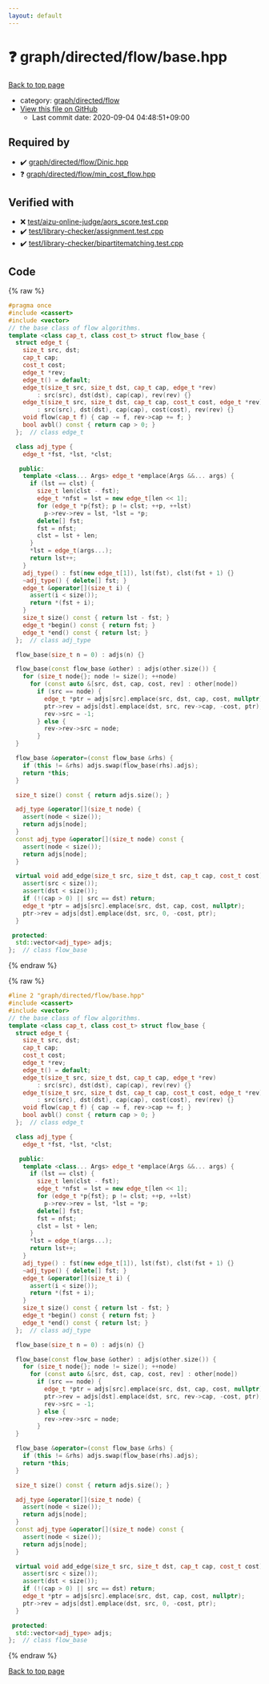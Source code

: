 ```yaml
---
layout: default
---
```


<!-- mathjax config similar to math.stackexchange -->
<script type="text/javascript" async
  src="https://cdnjs.cloudflare.com/ajax/libs/mathjax/2.7.5/MathJax.js?config=TeX-MML-AM_CHTML">
</script>
<script type="text/x-mathjax-config">
  MathJax.Hub.Config({
    TeX: { equationNumbers: { autoNumber: "AMS" }},
    tex2jax: {
      inlineMath: [ ['$','$'] ],
      processEscapes: true
    },
    "HTML-CSS": { matchFontHeight: false },
    displayAlign: "left",
    displayIndent: "2em"
  });
</script>

<script type="text/javascript" src="https://cdnjs.cloudflare.com/ajax/libs/jquery/3.4.1/jquery.min.js"></script>
<script src="https://cdn.jsdelivr.net/npm/jquery-balloon-js@1.1.2/jquery.balloon.min.js" integrity="sha256-ZEYs9VrgAeNuPvs15E39OsyOJaIkXEEt10fzxJ20+2I=" crossorigin="anonymous"></script>
<script type="text/javascript" src="../../../../assets/js/copy-button.js"></script>
<link rel="stylesheet" href="../../../../assets/css/copy-button.css" />


# :question: graph/directed/flow/base.hpp

<a href="../../../../index.html">Back to top page</a>

* category: <a href="../../../../index.html#13554c95f4603c3979d32881e43d19e6">graph/directed/flow</a>
* <a href="{{ site.github.repository_url }}/blob/master/graph/directed/flow/base.hpp">View this file on GitHub</a>
    - Last commit date: 2020-09-04 04:48:51+09:00




## Required by

* :heavy_check_mark: <a href="Dinic.hpp.html">graph/directed/flow/Dinic.hpp</a>
* :question: <a href="min_cost_flow.hpp.html">graph/directed/flow/min_cost_flow.hpp</a>


## Verified with

* :x: <a href="../../../../verify/test/aizu-online-judge/aors_score.test.cpp.html">test/aizu-online-judge/aors_score.test.cpp</a>
* :heavy_check_mark: <a href="../../../../verify/test/library-checker/assignment.test.cpp.html">test/library-checker/assignment.test.cpp</a>
* :heavy_check_mark: <a href="../../../../verify/test/library-checker/bipartitematching.test.cpp.html">test/library-checker/bipartitematching.test.cpp</a>


## Code

<a id="unbundled"></a>
{% raw %}
```cpp
#pragma once
#include <cassert>
#include <vector>
// the base class of flow algorithms.
template <class cap_t, class cost_t> struct flow_base {
  struct edge_t {
    size_t src, dst;
    cap_t cap;
    cost_t cost;
    edge_t *rev;
    edge_t() = default;
    edge_t(size_t src, size_t dst, cap_t cap, edge_t *rev)
        : src(src), dst(dst), cap(cap), rev(rev) {}
    edge_t(size_t src, size_t dst, cap_t cap, cost_t cost, edge_t *rev)
        : src(src), dst(dst), cap(cap), cost(cost), rev(rev) {}
    void flow(cap_t f) { cap -= f, rev->cap += f; }
    bool avbl() const { return cap > 0; }
  };  // class edge_t

  class adj_type {
    edge_t *fst, *lst, *clst;

   public:
    template <class... Args> edge_t *emplace(Args &&... args) {
      if (lst == clst) {
        size_t len(clst - fst);
        edge_t *nfst = lst = new edge_t[len << 1];
        for (edge_t *p{fst}; p != clst; ++p, ++lst)
          p->rev->rev = lst, *lst = *p;
        delete[] fst;
        fst = nfst;
        clst = lst + len;
      }
      *lst = edge_t(args...);
      return lst++;
    }
    adj_type() : fst(new edge_t[1]), lst(fst), clst(fst + 1) {}
    ~adj_type() { delete[] fst; }
    edge_t &operator[](size_t i) {
      assert(i < size());
      return *(fst + i);
    }
    size_t size() const { return lst - fst; }
    edge_t *begin() const { return fst; }
    edge_t *end() const { return lst; }
  };  // class adj_type

  flow_base(size_t n = 0) : adjs(n) {}

  flow_base(const flow_base &other) : adjs(other.size()) {
    for (size_t node{}; node != size(); ++node)
      for (const auto &[src, dst, cap, cost, rev] : other[node])
        if (src == node) {
          edge_t *ptr = adjs[src].emplace(src, dst, cap, cost, nullptr);
          ptr->rev = adjs[dst].emplace(dst, src, rev->cap, -cost, ptr);
          rev->src = -1;
        } else {
          rev->rev->src = node;
        }
  }

  flow_base &operator=(const flow_base &rhs) {
    if (this != &rhs) adjs.swap(flow_base(rhs).adjs);
    return *this;
  }

  size_t size() const { return adjs.size(); }

  adj_type &operator[](size_t node) {
    assert(node < size());
    return adjs[node];
  }
  const adj_type &operator[](size_t node) const {
    assert(node < size());
    return adjs[node];
  }

  virtual void add_edge(size_t src, size_t dst, cap_t cap, cost_t cost) {
    assert(src < size());
    assert(dst < size());
    if (!(cap > 0) || src == dst) return;
    edge_t *ptr = adjs[src].emplace(src, dst, cap, cost, nullptr);
    ptr->rev = adjs[dst].emplace(dst, src, 0, -cost, ptr);
  }

 protected:
  std::vector<adj_type> adjs;
};  // class flow_base

```
{% endraw %}

<a id="bundled"></a>
{% raw %}
```cpp
#line 2 "graph/directed/flow/base.hpp"
#include <cassert>
#include <vector>
// the base class of flow algorithms.
template <class cap_t, class cost_t> struct flow_base {
  struct edge_t {
    size_t src, dst;
    cap_t cap;
    cost_t cost;
    edge_t *rev;
    edge_t() = default;
    edge_t(size_t src, size_t dst, cap_t cap, edge_t *rev)
        : src(src), dst(dst), cap(cap), rev(rev) {}
    edge_t(size_t src, size_t dst, cap_t cap, cost_t cost, edge_t *rev)
        : src(src), dst(dst), cap(cap), cost(cost), rev(rev) {}
    void flow(cap_t f) { cap -= f, rev->cap += f; }
    bool avbl() const { return cap > 0; }
  };  // class edge_t

  class adj_type {
    edge_t *fst, *lst, *clst;

   public:
    template <class... Args> edge_t *emplace(Args &&... args) {
      if (lst == clst) {
        size_t len(clst - fst);
        edge_t *nfst = lst = new edge_t[len << 1];
        for (edge_t *p{fst}; p != clst; ++p, ++lst)
          p->rev->rev = lst, *lst = *p;
        delete[] fst;
        fst = nfst;
        clst = lst + len;
      }
      *lst = edge_t(args...);
      return lst++;
    }
    adj_type() : fst(new edge_t[1]), lst(fst), clst(fst + 1) {}
    ~adj_type() { delete[] fst; }
    edge_t &operator[](size_t i) {
      assert(i < size());
      return *(fst + i);
    }
    size_t size() const { return lst - fst; }
    edge_t *begin() const { return fst; }
    edge_t *end() const { return lst; }
  };  // class adj_type

  flow_base(size_t n = 0) : adjs(n) {}

  flow_base(const flow_base &other) : adjs(other.size()) {
    for (size_t node{}; node != size(); ++node)
      for (const auto &[src, dst, cap, cost, rev] : other[node])
        if (src == node) {
          edge_t *ptr = adjs[src].emplace(src, dst, cap, cost, nullptr);
          ptr->rev = adjs[dst].emplace(dst, src, rev->cap, -cost, ptr);
          rev->src = -1;
        } else {
          rev->rev->src = node;
        }
  }

  flow_base &operator=(const flow_base &rhs) {
    if (this != &rhs) adjs.swap(flow_base(rhs).adjs);
    return *this;
  }

  size_t size() const { return adjs.size(); }

  adj_type &operator[](size_t node) {
    assert(node < size());
    return adjs[node];
  }
  const adj_type &operator[](size_t node) const {
    assert(node < size());
    return adjs[node];
  }

  virtual void add_edge(size_t src, size_t dst, cap_t cap, cost_t cost) {
    assert(src < size());
    assert(dst < size());
    if (!(cap > 0) || src == dst) return;
    edge_t *ptr = adjs[src].emplace(src, dst, cap, cost, nullptr);
    ptr->rev = adjs[dst].emplace(dst, src, 0, -cost, ptr);
  }

 protected:
  std::vector<adj_type> adjs;
};  // class flow_base

```
{% endraw %}

<a href="../../../../index.html">Back to top page</a>

